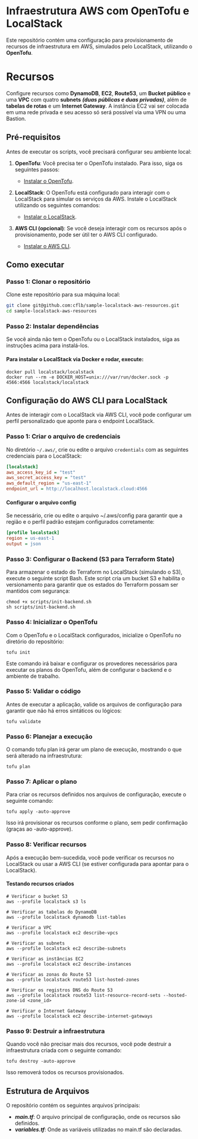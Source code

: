 # Infraestrutura AWS com OpenTofu e LocalStack

Este repositório contém uma configuração para provisionamento de recursos de infraestrutura em AWS, simulados pelo LocalStack, utilizando o **OpenTofu**.

# Recursos 

Configure recursos como **DynamoDB**, **EC2**, **Route53**, um **Bucket público** e uma **VPC** com quatro **subnets** ***(duas públicas e duas privadas)***, além de **tabelas de rotas** e um **Internet Gateway**.
A instãncia EC2 vai ser colocada em uma rede privada e seu acesso só será possível via uma VPN ou uma Bastion.

## Pré-requisitos

Antes de executar os scripts, você precisará configurar seu ambiente local:

1. **OpenTofu**: Você precisa ter o OpenTofu instalado. Para isso, siga os seguintes passos:
   - [Instalar o OpenTofu](https://github.com/opentofu/opentofu#installation).

2. **LocalStack**: O OpenTofu está configurado para interagir com o LocalStack para simular os serviços da AWS. Instale o LocalStack utilizando os seguintes comandos:
   - [Instalar o LocalStack](https://docs.localstack.cloud/references/installation/).

3. **AWS CLI (opcional)**: Se você deseja interagir com os recursos após o provisionamento, pode ser útil ter o AWS CLI configurado.
   - [Instalar o AWS CLI](https://aws.amazon.com/cli/).

## Como executar

### Passo 1: Clonar o repositório

Clone este repositório para sua máquina local:

```bash
git clone git@github.com:cflb/sample-localstack-aws-resources.git
cd sample-localstack-aws-resources
```

### Passo 2: Instalar dependências

Se você ainda não tem o OpenTofu ou o LocalStack instalados, siga as instruções acima para instalá-los.

#### Para instalar o LocalStack via Docker e rodar, execute:

```
docker pull localstack/localstack
docker run --rm -e DOCKER_HOST=unix:///var/run/docker.sock -p 4566:4566 localstack/localstack
```

## Configuração do AWS CLI para LocalStack

Antes de interagir com o LocalStack via AWS CLI, você pode configurar um perfil personalizado que aponte para o endpoint LocalStack.

### Passo 1: Criar o arquivo de credenciais

No diretório `~/.aws/`, crie ou edite o arquivo `credentials` com as seguintes credenciais para o LocalStack:

```ini
[localstack]
aws_access_key_id = "test"
aws_secret_access_key = "test"
aws_default_region = "us-east-1"
endpoint_url = http://localhost.localstack.cloud:4566
```
#### Configurar o arquivo config

Se necessário, crie ou edite o arquivo ~/.aws/config para garantir que a região e o perfil padrão estejam configurados corretamente:

```ini
[profile localstack]
region = us-east-1
output = json
```

### Passo 3: Configurar o Backend (S3 para Terraform State)

Para armazenar o estado do Terraform no LocalStack (simulando o S3), execute o seguinte script Bash. Este script cria um bucket S3 e habilita o versionamento para garantir que os estados do Terraform possam ser mantidos com segurança:

```
chmod +x scripts/init-backend.sh
sh scripts/init-backend.sh
```

### Passo 4: Inicializar o OpenTofu

Com o OpenTofu e o LocalStack configurados, inicialize o OpenTofu no diretório do repositório:

```
tofu init
```

Este comando irá baixar e configurar os provedores necessários para executar os planos do OpenTofu, além de configurar o backend e o ambiente de trabalho.

### Passo 5: Validar o código

Antes de executar a aplicação, valide os arquivos de configuração para garantir que não há erros sintáticos ou lógicos:

```
tofu validate
```

### Passo 6: Planejar a execução
O comando tofu plan irá gerar um plano de execução, mostrando o que será alterado na infraestrutura:

```
tofu plan
```

### Passo 7: Aplicar o plano

Para criar os recursos definidos nos arquivos de configuração, execute o seguinte comando:

```
tofu apply -auto-approve
```

Isso irá provisionar os recursos conforme o plano, sem pedir confirmação (graças ao -auto-approve).

### Passo 8: Verificar recursos

Após a execução bem-sucedida, você pode verificar os recursos no LocalStack ou usar a AWS CLI (se estiver configurada para apontar para o LocalStack).

#### Testando recursos criados
```
# Verificar o bucket S3
aws --profile localstack s3 ls

# Verificar as tabelas do DynamoDB
aws --profile localstack dynamodb list-tables

# Verificar a VPC
aws --profile localstack ec2 describe-vpcs

# Verificar as subnets
aws --profile localstack ec2 describe-subnets

# Verificar as instâncias EC2
aws --profile localstack ec2 describe-instances

# Verificar as zonas do Route 53
aws --profile localstack route53 list-hosted-zones

# Verificar os registros DNS do Route 53
aws --profile localstack route53 list-resource-record-sets --hosted-zone-id <zone_id>

# Verificar o Internet Gateway
aws --profile localstack ec2 describe-internet-gateways
```

### Passo 9: Destruir a infraestrutura

Quando você não precisar mais dos recursos, você pode destruir a infraestrutura criada com o seguinte comando:

```
tofu destroy -auto-approve
```

Isso removerá todos os recursos provisionados.

## Estrutura de Arquivos
O repositório contém os seguintes arquivos`principais:

- ***main.tf***: O arquivo principal de configuração, onde os recursos são definidos.
- ***variables.tf***: Onde as variáveis utilizadas no main.tf são declaradas.
